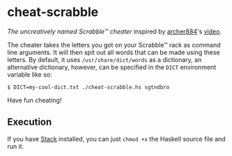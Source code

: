 # cheat-scrabble
*The uncreatively named Scrabble™ cheater* inspired
by [archer884](https://github.com/archer884)'s
[video](https://www.youtube.com/watch?v=RIFukkGWIhM).

The cheater takes the letters you got on your Scrabble™ rack as command line
arguments. It will then spit out all words that can be made using these letters.
By default, it uses `/usr/share/dict/words` as a dictionary, an alternative
dictionary, however, can be specified in the `DICT` environment variable like
so:

```
$ DICT=my-cool-dict.txt ./cheat-scrabble.hs sgtndbro
```

Have fun cheating!

## Execution
If you have [Stack](https://www.haskellstack.org/) installed, you can just
`chmod +x` the Haskell source file and run it.
